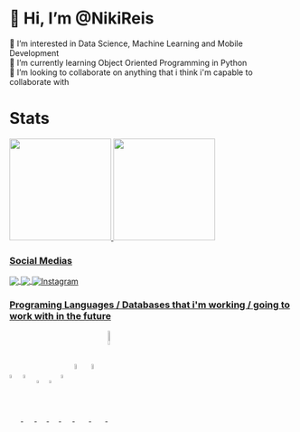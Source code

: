 # 👋 Hi, I’m @NikiReis
<div> 👀 I’m interested in Data Science, Machine Learning and Mobile Development </div>
<div> 🌱 I’m currently learning Object Oriented Programming in Python </div>
<div> 💞️ I’m looking to collaborate on anything that i think i'm capable to collaborate with </div>

# Stats


<div align="left">
  <a href="https://github.com/NikiReis">
  <img height="180em" src="https://github-readme-stats.vercel.app/api?username=nikireis&show_icons=true&theme=calm&include_all_commits=true&count_private=true"/>
  <img height="180em" src="https://github-readme-stats.vercel.app/api/top-langs/?username=nikireis&layout=compact&langs_count=7&theme=calm"/>
</div>

<h3 align="left"> Social Medias </h3>
<p align="left">
<a href="https://open.spotify.com/user/linekerreis12" target="blank"><img align="center" src="https://img.shields.io/badge/Spotify-1ED760?style=for-the-badge&logo=spotify&logoColor=white" />
<a href="https://www.linkedin.com/in/linekreis/"target="blank"><img align="center" src="https://img.shields.io/badge/linkedin-%230077B5.svg?style=for-the-badge&logo=linkedin&logoColor=white" />
<a href="https://www.instagram.com/linekreis/" target="blank"><img align="center" alt="Instagram" src="https://img.shields.io/badge/Instagram-%23E4405F.svg?style=for-the-badge&logo=Instagram&logoColor=white" />
</p>
  
<h3 align="up">Programing Languages / Databases that i'm working / going to work with in the future</h3>
<p align="left">
<img width="4%" align="center" src="https://cdn.jsdelivr.net/gh/devicons/devicon/icons/python/python-original.svg" />
<img width="4%" align="center" src="https://cdn.jsdelivr.net/gh/devicons/devicon/icons/r/r-original.svg" />
<img width="3.5%" align="center" src="https://cdn.jsdelivr.net/gh/devicons/devicon/icons/scala/scala-original.svg" />
<img width="3.5%" align="center" src="https://cdn.jsdelivr.net/gh/devicons/devicon/icons/kotlin/kotlin-original.svg" />
<img width="4%" align="center" src="https://cdn.jsdelivr.net/gh/devicons/devicon/icons/swift/swift-original.svg" />
<img width="5%" align="center" src="https://cdn.jsdelivr.net/gh/devicons/devicon/icons/postgresql/postgresql-plain.svg" />
<img width="5%" align="center" src="https://cdn.jsdelivr.net/gh/devicons/devicon/icons/mongodb/mongodb-original-wordmark.svg" />
<img width="8%" align="center" src="https://cdn.jsdelivr.net/gh/devicons/devicon/icons/oracle/oracle-original.svg" />
</p>
